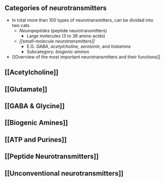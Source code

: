 ## Categories of neurotransmitters
- In total more than 100 types of neurotransmitters, can be divided into two cats
	- *Neuropeptides* (peptide neurotransmitters)
		- Large molecules (3 to 36 amino acids)
	- *[[small-molecule neurotransmitters]]*
		- E.G. *GABA*, *acetylcholine*, *serotonin*, and *histamine*
		- Subcategory: *biogenic amines* 
- [[Overview of the most important neurotransmitters and their functions]]

## [[Acetylcholine]]
## [[Glutamate]]

## [[GABA & Glycine]]

## [[Biogenic Amines]]

## [[ATP and Purines]]

## [[Peptide Neurotransmitters]]

## [[Unconventional neurotransmitters]]